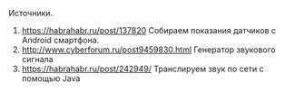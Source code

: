 Источники.
1.  https://habrahabr.ru/post/137820                Собираем показания датчиков с Android смартфона.
2.  http://www.cyberforum.ru/post9459830.html       Генератор звукового сигнала
3.  https://habrahabr.ru/post/242949/               Транслируем звук по сети с помощью Java
